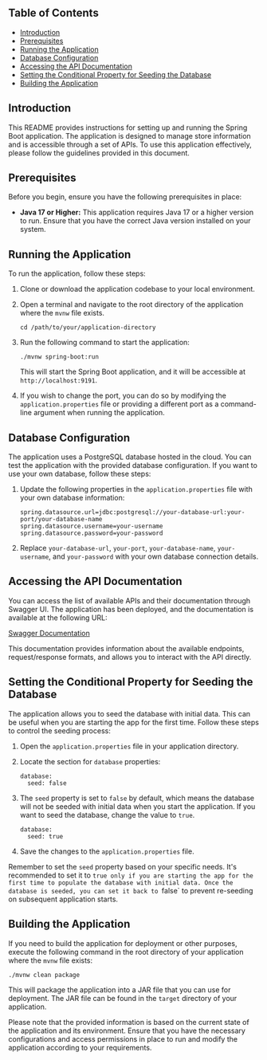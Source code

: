 ## Table of Contents

- [Introduction](#introduction)
- [Prerequisites](#prerequisites)
- [Running the Application](#running-the-application)
- [Database Configuration](#database-configuration)
- [Accessing the API Documentation](#accessing-the-api-documentation)
- [Setting the Conditional Property for Seeding the Database](#setting-the-conditional-property-for-seeding-the-database)
- [Building the Application](#building-the-application)

## Introduction

This README provides instructions for setting up and running the Spring Boot application. The application is designed to manage store information and is accessible through a set of APIs. To use this application effectively, please follow the guidelines provided in this document.

## Prerequisites

Before you begin, ensure you have the following prerequisites in place:

- **Java 17 or Higher:** This application requires Java 17 or a higher version to run. Ensure that you have the correct Java version installed on your system.

## Running the Application

To run the application, follow these steps:

1. Clone or download the application codebase to your local environment.
2. Open a terminal and navigate to the root directory of the application where the `mvnw` file exists.

   ```
   cd /path/to/your/application-directory
   ```

3. Run the following command to start the application:

   ```
   ./mvnw spring-boot:run
   ```

   This will start the Spring Boot application, and it will be accessible at `http://localhost:9191`.

4. If you wish to change the port, you can do so by modifying the `application.properties` file or providing a different port as a command-line argument when running the application.

## Database Configuration

The application uses a PostgreSQL database hosted in the cloud. You can test the application with the provided database configuration. If you want to use your own database, follow these steps:

1. Update the following properties in the `application.properties` file with your own database information:

   ```properties
   spring.datasource.url=jdbc:postgresql://your-database-url:your-port/your-database-name
   spring.datasource.username=your-username
   spring.datasource.password=your-password
   ```

2. Replace `your-database-url`, `your-port`, `your-database-name`, `your-username`, and `your-password` with your own database connection details.

## Accessing the API Documentation

You can access the list of available APIs and their documentation through Swagger UI. The application has been deployed, and the documentation is available at the following URL:

[Swagger Documentation](https://storemanagementapi.onrender.com/swagger-ui/index.html)

This documentation provides information about the available endpoints, request/response formats, and allows you to interact with the API directly.

## Setting the Conditional Property for Seeding the Database

The application allows you to seed the database with initial data. This can be useful when you are starting the app for the first time. Follow these steps to control the seeding process:

1. Open the `application.properties` file in your application directory.
2. Locate the section for `database` properties:

   ```properties
   database:
     seed: false
   ```

3. The `seed` property is set to `false` by default, which means the database will not be seeded with initial data when you start the application. If you want to seed the database, change the value to `true`.

   ```properties
   database:
     seed: true
   ```

4. Save the changes to the `application.properties` file.

Remember to set the `seed` property based on your specific needs. It's recommended to set it to `true only if you are starting the app for the first time to populate the database with initial data. Once the database is seeded, you can set it back to `false` to prevent re-seeding on subsequent application starts.

## Building the Application

If you need to build the application for deployment or other purposes, execute the following command in the root directory of your application where the `mvnw` file exists:

```
./mvnw clean package
```

This will package the application into a JAR file that you can use for deployment. The JAR file can be found in the `target` directory of your application.

Please note that the provided information is based on the current state of the application and its environment. Ensure that you have the necessary configurations and access permissions in place to run and modify the application according to your requirements.

